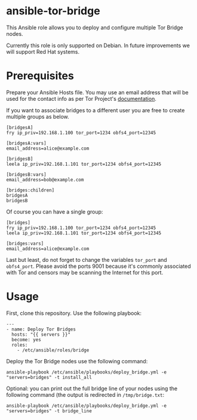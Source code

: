 # ansible-tor-bridge

This Ansible role allows you to deploy and configure multiple Tor Bridge nodes.

Currently this role is only supported on Debian. In future improvements we will support Red Hat systems.

# Prerequisites

Prepare your Ansible Hosts file. You may use an email address that will be used for the contact info as per Tor Project's [documentation](https://community.torproject.org/relay/setup/bridge/).

If you want to associate bridges to a different user you are free to create multiple groups as below.

```
[bridgesA]
fry ip_priv=192.168.1.100 tor_port=1234 obfs4_port=12345

[bridgesA:vars]
email_address=alice@example.com

[bridgesB]
leela ip_priv=192.168.1.101 tor_port=1234 obfs4_port=12345

[bridgesB:vars]
email_address=bob@example.com

[bridges:children]
bridgesA
bridgesB
```

Of course you can have a single group:

```
[bridges]
fry ip_priv=192.168.1.100 tor_port=1234 obfs4_port=12345
leela ip_priv=192.168.1.101 tor_port=1234 obfs4_port=12345

[bridges:vars]
email_address=alice@example.com
```

Last but least, do not forget to change the variables `tor_port` and `obfs4_port`. Please avoid the ports 9001 because it's commonly associated with Tor and censors may be scanning the Internet for this port.

# Usage

First, clone this repository. Use the following playbook:

```
---
- name: Deploy Tor Bridges
  hosts: "{{ servers }}"
  become: yes
  roles:
    - /etc/ansible/roles/bridge
```

Deploy the Tor Bridge nodes use the following command: 

`ansible-playbook /etc/ansible/playbooks/deploy_bridge.yml -e "servers=bridges" -t install_all`

Optional: you can print out the full bridge line of your nodes using the following command (the output is redirected in `/tmp/bridge.txt`:

`ansible-playbook /etc/ansible/playbooks/deploy_bridge.yml -e "servers=bridges" -t bridge_line`

